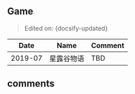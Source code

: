 ## Game

> Edited on: {docsify-updated}

| Date    | Name       | Comment |
| ------- | ---------- | ------- |
| 2019-07 | 星露谷物语 | TBD     |

## comments
